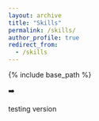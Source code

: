 ```yaml
---
layout: archive
title: "Skills"
permalink: /skills/
author_profile: true
redirect_from:
  - /skills
---
```


{% include base_path %}

:arrow_right:

testing version
